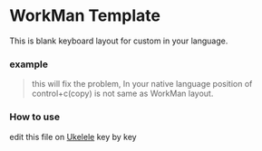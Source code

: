 # WorkMan Template

This is blank keyboard layout for custom in your language.

### example

> this will fix the problem, In your native language position of control+c(copy) is not same as WorkMan layout.

### How to use

edit this file on [Ukelele](https://software.sil.org/ukelele/) key by key
